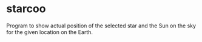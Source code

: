 # starcoo
Program to show actual position of the selected star and the Sun on the sky for the given location on the Earth.
